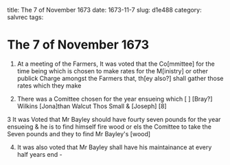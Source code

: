 title: The 7 of November 1673
date: 1673-11-7
slug: d1e488
category: salvrec
tags: 


<div markdown class="doc" id="d1e488">


# The 7 of November 1673

1. At a meeting of the Farmers, It was voted that the Co[mmittee] for the time being which is chosen to make rates for the M[inistry] or other publick Charge amongst the Farmers that, th[ey also?] shall gather those rates which they make

2. There was a Comittee chosen for the year ensueing which [ ] [Bray?] Wilkins [Jona]than Walcut Thos Small & [Joseph] [8]

3 It was Voted that Mr Bayley should have fourty seven pounds for the year ensueing & he is to find himself fire wood or els the Comittee to take the Seven pounds and they to find Mr Bayley's [wood]

4. It was also voted that Mr Bayley shall have his maintainance at every half years end -
</div>